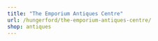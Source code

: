 ```yaml
---
title: "The Emporium Antiques Centre"
url: /hungerford/the-emporium-antiques-centre/
shop: antiques
---
```

